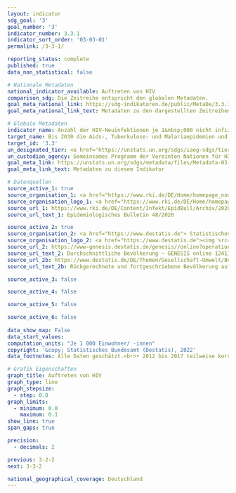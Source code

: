 ```yaml
---
layout: indicator    
sdg_goal: '3'    
goal_number: '3'    
indicator_number: 3.3.1    
indicator_sort_order: '03-03-01'    
permalink: /3-3-1/    

reporting_status: complete    
published: true    
data_non_statistical: false    

# Nationale Metadaten    
national_indicator_available: Auftreten von HIV    
comparison_sdg: Die Zeitreihe entspricht den globalen Metadaten.    
goal_meta_national_link: https://sdg-indikatoren.de/public/MetaDe/3.3.1.pdf    
goal_meta_national_link_text: Metadaten zu den dargestellten Zeitreihen    

# Globale Metadaten    
indicator_name: Anzahl der HIV-Neuinfektionen je 1&nbsp;000 nicht infizierter Einwohner/ -innen, nach Geschlecht, Alter und Risikogruppe    
target_name: Bis 2030 die Aids-, Tuberkulose- und Malariaepidemien und die vernachlässigten Tropenkrankheiten beseitigen und Hepatitis, durch Wasser übertragene Krankheiten und andere übertragbare Krankheiten bekämpfen    
target_id: '3.3'    
un_designated_tier: <a href='https://unstats.un.org/sdgs/iaeg-sdgs/tier-classification/' title='Klicken Sie hier um weitere Informationen zur UN-Tier-Klassifikation zu erhalten.'  target='_blank'>Tier I</a>    
un_custodian_agency: Gemeinsames Programm der Vereinten Nationen für HIV/Aids (UNAIDS)    
goal_meta_link: https://unstats.un.org/sdgs/metadata/files/Metadata-03-03-01.pdf    
goal_meta_link_text: Metadaten zu diesem Indikator        

# Datenquellen
source_active_1: true
source_organisation_1: <a href="https://www.rki.de/DE/Home/homepage_node.html"> Robert Koch-Institut (RKI) </a>
source_organisation_logo_1: <a href="https://www.rki.de/DE/Home/homepage_node.html"><img src="https://g205sdgs.github.io/sdg-indicators/public/OrgImgDe/rki.png" alt="Logo rki" style="height:60px; width:148px"/></a>
source_url_1: https://www.rki.de/DE/Content/Infekt/EpidBull/Archiv/2020/Ausgaben/48_20.pdf?__blob=publicationFile
source_url_text_1: Epidemiologisches Bulletin 48/2020

source_active_2: true
source_organisation_2: <a href="https://www.destatis.de"> Statistisches Bundesamt (Destatis) </a>
source_organisation_logo_2: <a href="https://www.destatis.de"><img src="https://g205sdgs.github.io/sdg-indicators/public/OrgImgDe/destatis.png" alt="Logo destatis" style="height:60px; width:148px"/></a>
source_url_2: https://www-genesis.destatis.de/genesis//online?operation=table&code=12411-0041
source_url_text_2: Durchschnittliche Bevölkerung – GENESIS online 12411-0041
source_url_2b: https://www.destatis.de/DE/Themen/Gesellschaft-Umwelt/Bevoelkerung/Bevoelkerungsstand/_inhalt.html#sprg233540
source_url_text_2b: Rückgerechnete und fortgeschriebene Bevölkerung auf Grundlage des Zensus 2011 - 1991 bis 2011

source_active_3: false

source_active_4: false

source_active_5: false

source_active_6: false
    
data_show_map: False    
data_start_values:     
computation_units: "Je 1 000 Einwohner/ -innen"    
copyright: '&copy; Statistisches Bundesamt (Destatis), 2022'    
data_footnotes: Alle Daten geschätzt.<br>• 2012 bis 2017 teilweise korrigierte Daten.<br>• Für 2010 wurde die Bevölkerung anhand des Zensus 2011 sowie der Wanderungs-, Geburten- und Sterbestatistiken zurückgerechnet.    

# Grafik Eigenschaften    
graph_title: Auftreten von HIV    
graph_type: line
graph_stepsize: 
  - step: 0.0    
graph_limits:
  - minimum: 0.0
    maximum: 0.1
show_line: true
span_gaps: true

precision:
  - decimals: 2    

previous: 3-2-2    
next: 3-3-2    

national_geographical_coverage: Deutschland    
---
```


<span></span>